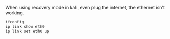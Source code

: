 When using recovery mode in kali, even plug the internet, the ethernet isn't working.
```sh
ifconfig
ip link show eth0
ip link set eth0 up
```

